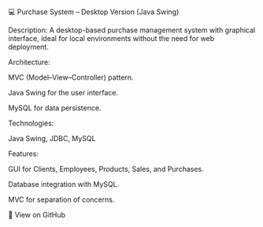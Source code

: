 💻 Purchase System – Desktop Version (Java Swing)

Description:
A desktop-based purchase management system with graphical interface, ideal for local environments without the need for web deployment.

Architecture:

MVC (Model–View–Controller) pattern.

Java Swing for the user interface.

MySQL for data persistence.

Technologies:

Java Swing, JDBC, MySQL

Features:

GUI for Clients, Employees, Products, Sales, and Purchases.

Database integration with MySQL.

MVC for separation of concerns.

🔗 View on GitHub
